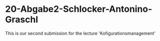 # 20-Abgabe2-Schlocker-Antonino-Graschl
This is our second submission for the lecture 'Kofigurationsmanagement'
